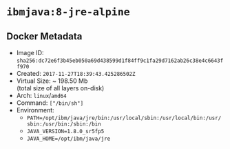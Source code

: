 # `ibmjava:8-jre-alpine`

## Docker Metadata

- Image ID: `sha256:dc72e6f3b45eb050a69d438599d1f84ff9c1fa29d7162ab26c38e4c6643ff970`
- Created: `2017-11-27T18:39:43.425286502Z`
- Virtual Size: ~ 198.50 Mb  
  (total size of all layers on-disk)
- Arch: `linux`/`amd64`
- Command: `["/bin/sh"]`
- Environment:
  - `PATH=/opt/ibm/java/jre/bin:/usr/local/sbin:/usr/local/bin:/usr/sbin:/usr/bin:/sbin:/bin`
  - `JAVA_VERSION=1.8.0_sr5fp5`
  - `JAVA_HOME=/opt/ibm/java/jre`
